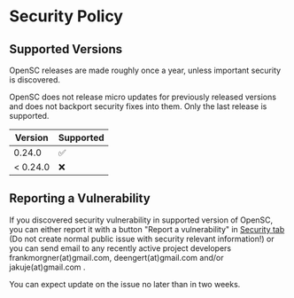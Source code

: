 # Security Policy

## Supported Versions

OpenSC releases are made roughly once a year, unless important security is discovered.

OpenSC does not release micro updates for previously released versions and does not
backport security fixes into them. Only the last release is supported.

| Version  | Supported          |
| -------- | ------------------ |
| 0.24.0   | :white_check_mark: |
| < 0.24.0 | :x:                |

## Reporting a Vulnerability

If you discovered security vulnerability in supported version of OpenSC,
you can either report it with a button "Report a vulnerability" in
[Security tab](https://github.com/OpenSC/OpenSC/security/)
(Do not create normal public issue with security relevant information!)
or you can send email to any recently active
project developers frankmorgner(at)gmail.com, deengert(at)gmail.com and/or
jakuje(at)gmail.com .

You can expect update on the issue no later than in two weeks.
